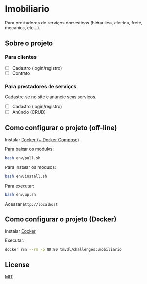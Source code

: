 # Imobiliario

Para prestadores de serviços domesticos (hidraulica, eletrica, frete, mecanico, etc...).

## Sobre o projeto

### Para clientes

- [ ] Cadastro (login/registro)
- [ ] Contrato

### Para prestadores de serviços

Cadastre-se no site e anuncie seus serviços.

- [ ] Cadastro (login/registro)
- [ ] Anúncio (CRUD)

## Como configurar o projeto (off-line)

Instalar [Docker (+ Docker Compose)](https://www.docker.com/)

Para baixar os modulos:

```sh
bash env/pull.sh
```

Para instalar os modulos:

```sh
bash env/install.sh
```

Para executar:

```sh
bash env/up.sh
```

Acessar `http://localhost`

## Como configurar o projeto (Docker)

Instalar [Docker](https://www.docker.com/)

Executar:

```sh
docker run --rm -p 80:80 tmvdl/challenges:imobiliario
```

## License

[MIT](./LICENSE)
